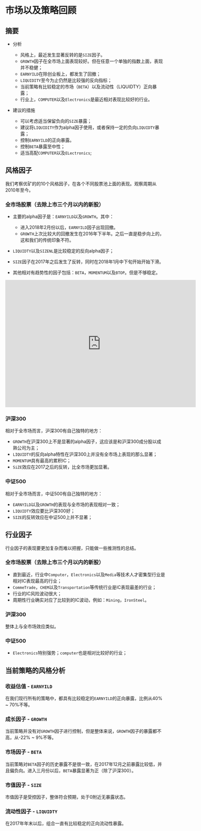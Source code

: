 # 市场以及策略回顾

## 摘要

* 分析
    * 风格上，最近发生显著反转的是`SIZE`因子。
    * `GROWTH`因子在全市场上面表现较好。但在任意一个单独的指数上面，表现并不稳健；
    * `EARNYILD`在除创业板上，都发生了回撤；
    * `LIQUIDITY`至今为止仍然是比较强的反向指标；
    * 当前策略有比较稳定的市场（`BETA`）以及流动性（LIQUIDTY）正向暴露；
    * 行业上，`COMPUTER`以及`Electronics`是最近相对表现比较好的行业。

* 建议的措施
    * 可以考虑适当保留负向的`SIZE`暴露；
    * 建议将`LIQUIDITY`作为alpha因子使用，或者保持一定的负向`LIQUIDTY`暴露；
    * 控制`EARNYILD`的正向暴露。
    * 控制`BETA`暴露至中性；
    * 适当高配`COMPUTER`以及`ELectronics`;


## 风格因子

我们考察优矿的的10个风格因子，在各个不同股票池上面的表现。观察周期从2010年至今。

### 全市场股票（去除上市三个月以内的新股）

* 主要的alpha因子是：`EARNYILD`以及`GROWTH`。其中：

    * 进入2018年2月份以后，`EARNYILD`因子出现回撤。
    * `GROWTH`上次比较大的回撤发生在2016年下半年。之后一直是稳步向上的，这和我们的传统印象不符。

* `LIQUIDTY`以及`SIZENL`是比较稳定的反向alpha因子；

* `SIZE`因子在2017年之后发生了反转，同时在2018年1月中下旬开始开始下滑。

* 其他相对有趋势性的因子包括：`BETA`，`MOMENTUM`以及`BTOP`。但是不够稳定。

<iframe
  width="600"
  height="400"
  seamless
  frameBorder="0"
  scrolling="no"
  src="http://10.63.6.13:8088/superset/explore/table/2/?form_data=%7B%22datasource%22%3A%222__table%22%2C%22viz_type%22%3A%22line%22%2C%22slice_id%22%3A8%2C%22granularity_sqla%22%3A%22trade_date%22%2C%22time_grain_sqla%22%3Anull%2C%22since%22%3A%22100+years+ago%22%2C%22until%22%3A%22now%22%2C%22metrics%22%3A%5B%22avg__ic%22%5D%2C%22groupby%22%3A%5B%22factor%22%5D%2C%22limit%22%3A50%2C%22timeseries_limit_metric%22%3Anull%2C%22order_desc%22%3Atrue%2C%22color_scheme%22%3A%22bnbColors%22%2C%22show_brush%22%3Afalse%2C%22show_legend%22%3Atrue%2C%22rich_tooltip%22%3Atrue%2C%22show_markers%22%3Afalse%2C%22line_interpolation%22%3A%22linear%22%2C%22contribution%22%3Afalse%2C%22x_axis_label%22%3A%22%22%2C%22bottom_margin%22%3A%22auto%22%2C%22x_axis_showminmax%22%3Atrue%2C%22x_axis_format%22%3A%22smart_date%22%2C%22y_axis_label%22%3A%22%22%2C%22left_margin%22%3A%22auto%22%2C%22y_axis_showminmax%22%3Atrue%2C%22y_log_scale%22%3Afalse%2C%22y_axis_format%22%3A%22.3s%22%2C%22y_axis_bounds%22%3A%5Bnull%2Cnull%5D%2C%22rolling_type%22%3A%22cumsum%22%2C%22time_compare%22%3Anull%2C%22num_period_compare%22%3A%22%22%2C%22period_ratio_type%22%3A%22growth%22%2C%22resample_how%22%3A%22mean%22%2C%22resample_rule%22%3A%221M%22%2C%22resample_fillmethod%22%3Anull%2C%22annotation_layers%22%3A%5B%5D%2C%22where%22%3A%22%22%2C%22having%22%3A%22%22%2C%22filters%22%3A%5B%7B%22col%22%3A%22type%22%2C%22op%22%3A%22%3D%3D%22%2C%22val%22%3A%22style%22%7D%2C%7B%22col%22%3A%22horizon%22%2C%22op%22%3A%22%3D%3D%22%2C%22val%22%3A%2220b%22%7D%2C%7B%22col%22%3A%22universe%22%2C%22op%22%3A%22%3D%3D%22%2C%22val%22%3A%22ashare_ex%22%7D%5D%7D&standalone=true&height=400"
>
</iframe>


### 沪深300

相对于全市场而言，沪深300有自己独特的地方：

* `GROWTH`在沪深300上不是显著的alpha因子，这应该是和沪深300成分股以成熟公司为主；
* `LIQUIDTY`的反向alpha特性在沪深300上并没有全市场上表现的那么显著；
* `MOMENTUM`具有最高的累积IC；
* `SiZE`效应在2017之后的反转，比全市场更加显著。


### 中证500

相对于全市场而言，中证500有自己独特的地方：

* `EARNYILD`以及`GROWTH`的表现与全市场的表现相对一致；
* `LIQUIDTY`效应要比沪深300好；
* `SIZE`的反转效应在中证500上并不显著；

## 行业因子

行业因子的表现要更加复杂而难以把握，只能做一些推测性的总结。

### 全市场股票（去除上市三个月以内的新股）

* 直到最近，行业中`Computer`，`Electronics`以及`Media`等技术人才密集型行业是相对IC表现最高的行业；
* `CommeTrade`，`CHEM`以及`Transportation`等传统行业是IC表现最差的行业；
* 行业的IC风险波动很大；
* 周期性行业确实对应了比较到的IC波动，例如：`Mining`，`IronSteel`。

### 沪深300

整体上与全市场效应类似。

### 中证500

* `Electronics`特别强势；`computer`也是相对比较好的行业；

## 当前策略的风格分析

### 收益估值 - `EARNYILD`

在我们现行所有的策略中，都具有比较稳定的`EARNYILD`的正向暴露，比例从40% ~ 70%不等。

### 成长因子 - `GROWTH`

当前策略并没有对`GROWTH`因子进行控制，但是整体来说，`GROWTH`因子的暴露都不高，从-22% ~ 9%不等。

### 市场因子 - `BETA`

当前策略对`BETA`因子的历史暴露不是很一致，在2017年12月之前暴露比较低，并且偏负向。进入三月份以后，`BETA`暴露显著为正（除了沪深300）。

### 市值因子 - `SIZE`

市值因子是受控因子，整体符合预期，处于0附近无暴露状态。

### 流动性因子 - `LIQUIDTY`

在2017年年末以后，组合一直有比较稳定的正向流动性暴露。

##
